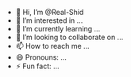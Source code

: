 - 👋 Hi, I’m @Real-Shid
- 👀 I’m interested in ...
- 🌱 I’m currently learning ...
- 💞️ I’m looking to collaborate on ...
- 📫 How to reach me ...
- 😄 Pronouns: ...
- ⚡ Fun fact: ...

<!---
Real-Shid/Real-Shid is a ✨ special ✨ repository because its `README.md` (this file) appears on your GitHub profile.
You can click the Preview link to take a look at your changes.
--->

